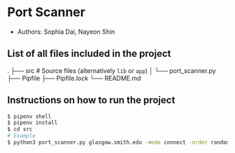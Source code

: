 # Port Scanner

* Authors: Sophia Dai, Nayeon Shin

## List of all files included in the project
.
├── src                     # Source files (alternatively `lib` or `app`)
│   └── port_scanner.py
├── Pipfile
├── Pipfile.lock
└── README.md

## Instructions on how to run the project
```bash
$ pipenv shell
$ pipenv install
$ cd src
# Example
$ python3 port_scanner.py glasgow.smith.edu -mode connect -order random -ports known
```
